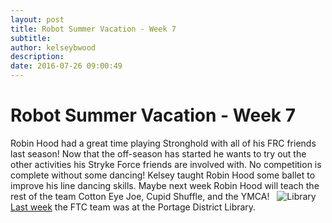 ```yaml
---
layout: post
title: Robot Summer Vacation - Week 7
subtitle:
author: kelseybwood
description:
date: 2016-07-26 09:00:49
---
```


# Robot Summer Vacation - Week 7

Robin Hood had a great time playing Stronghold with all of his FRC friends last season! Now that the off-season has started he wants to try out the other activities his Stryke Force friends are involved with. No competition is complete without some dancing! Kelsey taught Robin Hood some ballet to improve his line dancing skills. Maybe next week Robin Hood will teach the rest of the team Cotton Eye Joe, Cupid Shuffle, and the YMCA!   ![Library](/wp-content/uploads/2016/06/Library-150x150.jpg)[Last week](http://strykeforce.org/2016/07/19/robot-summer-vacation-week-6/) the FTC team was at the Portage District Library.
